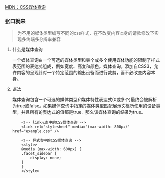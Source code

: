 [MDN：CSS媒体查询](https://developer.mozilla.org/zh-CN/docs/Web/Guide/CSS/Media_queries)
### 张口就来
> 为不用的媒体类型编写不同的css样式，在不改变内容本身的请款修改下实现多终端多分辨率兼容

1. 什么是媒体查询

    一个媒体查询由一个可选的媒体类型和零个或多个使用媒体功能的限制了样式表范围的表达式组成，例如宽度、高度和颜色。媒体查询，添加自CSS3，允许内容的呈现针对一个特定范围的输出设备而进行裁剪，而不必改变内容本身。

2. 语法

    媒体查询包含一个可选的媒体类型和媒体特性表达式(0或多个)最终会被解析为true或false。如果媒体查询中指定的媒体类型匹配展示文档所使用的设备类型，并且所有的表达式的值都是true，那么该媒体查询的结果为true。


    ```
        <!-- link元素中的CSS媒体查询 -->
        <link rel="stylesheet" media="(max-width: 800px)" href="example.css" />

        <!-- 样式表中的CSS媒体查询 -->
        <style>
        @media (max-width: 600px) {
        .facet_sidebar {
            display: none;
        }
        }
        </style>
    ```